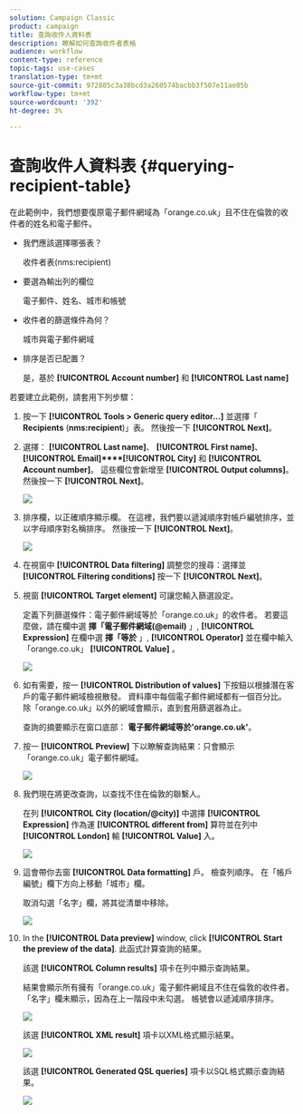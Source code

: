 ```yaml
---
solution: Campaign Classic
product: campaign
title: 查詢收件人資料表
description: 瞭解如何查詢收件者表格
audience: workflow
content-type: reference
topic-tags: use-cases
translation-type: tm+mt
source-git-commit: 972885c3a38bcd3a260574bacbb3f507e11ae05b
workflow-type: tm+mt
source-wordcount: '392'
ht-degree: 3%

---
```



# 查詢收件人資料表 {#querying-recipient-table}

在此範例中，我們想要復原電子郵件網域為「orange.co.uk」且不住在倫敦的收件者的姓名和電子郵件。

* 我們應該選擇哪張表？

   收件者表(nms:recipient)

* 要選為輸出列的欄位

   電子郵件、姓名、城市和帳號

* 收件者的篩選條件為何？

   城市與電子郵件網域

* 排序是否已配置？

   是，基於 **[!UICONTROL Account number]** 和 **[!UICONTROL Last name]**

若要建立此範例，請套用下列步驟：

1. 按一下 **[!UICONTROL Tools > Generic query editor...]** 並選擇「 **Recipients** (**nms:recipient**)」表。 然後按一下 **[!UICONTROL Next]**。
1. 選擇： **[!UICONTROL Last name]**、 **[!UICONTROL First name]**、 **[!UICONTROL Email]****[!UICONTROL City]** 和 **[!UICONTROL Account number]**。 這些欄位會新增至 **[!UICONTROL Output columns]**。 然後按一下 **[!UICONTROL Next]**。

   ![](assets/query_editor_03.png)

1. 排序欄，以正確順序顯示欄。 在這裡，我們要以遞減順序對帳戶編號排序，並以字母順序對名稱排序。 然後按一下 **[!UICONTROL Next]**。

   ![](assets/query_editor_04.png)

1. 在視窗中 **[!UICONTROL Data filtering]** 調整您的搜尋：選擇並 **[!UICONTROL Filtering conditions]** 按一下 **[!UICONTROL Next]**。
1. 視窗 **[!UICONTROL Target element]** 可讓您輸入篩選設定。

   定義下列篩選條件：電子郵件網域等於「orange.co.uk」的收件者。 若要這麼做，請在欄中選 **擇「電子郵件網域(@email)** 」, **[!UICONTROL Expression]** 在欄中選 **擇「等於** 」, **[!UICONTROL Operator]** 並在欄中輸入「orange.co.uk」 **[!UICONTROL Value]** 。

   ![](assets/query_editor_05.png)

1. 如有需要，按一 **[!UICONTROL Distribution of values]** 下按鈕以根據潛在客戶的電子郵件網域檢視散發。 資料庫中每個電子郵件網域都有一個百分比。 除「orange.co.uk」以外的網域會顯示，直到套用篩選器為止。

   查詢的摘要顯示在窗口底部： **電子郵件網域等於&#39;orange.co.uk&#39;**。

1. 按一 **[!UICONTROL Preview]** 下以瞭解查詢結果：只會顯示「orange.co.uk」電子郵件網域。

   ![](assets/query_editor_nveau_17.png)

1. 我們現在將更改查詢，以查找不住在倫敦的聯繫人。

   在列 **[!UICONTROL City (location/@city)]** 中選擇 **[!UICONTROL Expression]** 作為運 **[!UICONTROL different from]** 算符並在列中 **[!UICONTROL London]** 輸 **[!UICONTROL Value]** 入。

   ![](assets/query_editor_08.png)

1. 這會帶你去窗 **[!UICONTROL Data formatting]** 戶。 檢查列順序。 在「帳戶編號」欄下方向上移動「城市」欄。

   取消勾選「名字」欄，將其從清單中移除。

   ![](assets/query_editor_nveau_15.png)

1. In the **[!UICONTROL Data preview]** window, click **[!UICONTROL Start the preview of the data]**. 此函式計算查詢的結果。

   該選 **[!UICONTROL Column results]** 項卡在列中顯示查詢結果。

   結果會顯示所有擁有「orange.co.uk」電子郵件網域且不住在倫敦的收件者。 「名字」欄未顯示，因為在上一階段中未勾選。 帳號會以遞減順序排序。

   ![](assets/query_editor_nveau_12.png)

   該選 **[!UICONTROL XML result]** 項卡以XML格式顯示結果。

   ![](assets/query_editor_nveau_13.png)

   該選 **[!UICONTROL Generated QSL queries]** 項卡以SQL格式顯示查詢結果。

   ![](assets/query_editor_nveau_14.png)
